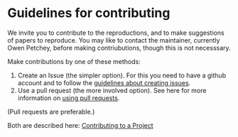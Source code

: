 Guidelines for contributing
===========================

We invite you to contribute to the reproductions, and to make suggestions of papers to reproduce. You may like to contact the maintainer, currently Owen Petchey, before making contriubutions, though this is not necesssary.

Make contributions by one of these methods:

1. Create an Issue (the simpler option). For this you need to have a github account and to follow the [guidelines about creating issues](https://guides.github.com/features/issues/).
2. Use a pull request (the more involved option). See here for more information on [using pull requests](https://help.github.com/articles/using-pull-requests/).

(Pull requests are preferable.)

Both are described here: [Contributing to a Project](https://guides.github.com/activities/contributing-to-open-source/#contributing)
